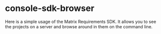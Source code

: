 # console-sdk-browser

Here is a simple usage of the Matrix Requirements SDK.
It allows you to see the projects on a server and browse around in them
on the command line.


